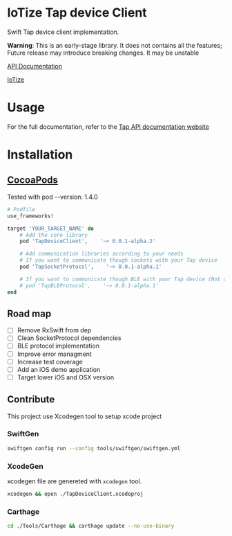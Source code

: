 # IoTize Tap device Client 

Swift Tap device client implementation. 

**Warning**: This is an early-stage library. It does not contains all the features; Future release may introduce breaking changes. It may be unstable

[API Documentation](http://developer.iotize.com)

[IoTize](https://iotize.com)

# Usage
For the full documentation, refer to the [Tap API documentation website](http://developer.iotize.com)


# Installation

## [CocoaPods](https://guides.cocoapods.org/using/using-cocoapods.html) 

Tested with pod --version: 1.4.0

```ruby
# Podfile
use_frameworks!

target 'YOUR_TARGET_NAME' do
    # Add the core library
    pod 'TapDeviceClient',    '~> 0.0.1-alpha.2'

    # Add communication libraries according to your needs
    # If you want to communicate though sockets with your Tap device
    pod 'TapSocketProtocol',    '~> 0.0.1-alpha.1'

    # If you want to communicate though BLE with your Tap device (Not available yet)
    # pod 'TapBLEProtocol',    '~> 0.0.1-alpha.1'
end
```

## Road map

- [ ] Remove RxSwift from dep 
- [ ] Clean SocketProtocol dependencies 
- [ ] BLE protocol implementation
- [ ] Improve error managment
- [ ] Increase test coverage
- [ ] Add an iOS demo application
- [ ] Target lower iOS and OSX version

## Contribute

This project use Xcodegen tool to setup xcode project

### SwiftGen

```bash
swiftgen config run --config tools/swiftgen/swiftgen.yml
 ```
### XcodeGen

xcodegen file are genereted with `xcodegen` tool.

```bash
xcodegen && open ./TapDeviceClient.xcodeproj
```

### Carthage

```bash
cd ./Tools/Carthage && carthage update --no-use-binary
```
